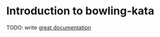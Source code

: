 # Introduction to bowling-kata

TODO: write [great documentation](http://jacobian.org/writing/what-to-write/)
